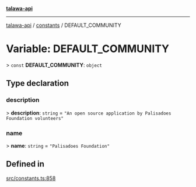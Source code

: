 [**talawa-api**](../../README.md)

***

[talawa-api](../../modules.md) / [constants](../README.md) / DEFAULT\_COMMUNITY

# Variable: DEFAULT\_COMMUNITY

\> `const` **DEFAULT\_COMMUNITY**: `object`

## Type declaration

### description

\> **description**: `string` = `"An open source application by Palisadoes Foundation volunteers"`

### name

\> **name**: `string` = `"Palisadoes Foundation"`

## Defined in

[src/constants.ts:858](https://github.com/PalisadoesFoundation/talawa-api/blob/039b0f127fb8caa46d57186ab4b3bb27fe150903/src/constants.ts#L858)
